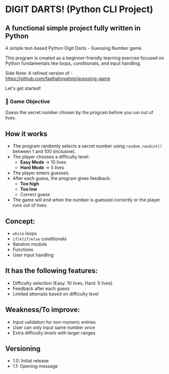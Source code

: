 # DIGIT DARTS! (Python CLI Project)

## A functional simple project fully written in Python

A simple text-based Python Digit Darts - Guessing Number game.

This program is created as a beginner-friendly learning exercise focused on Python fundamentals like loops, conditionals, and input handling.

Side Note: A refined version of - https://github.com/faqihahsyahmi/guessing-game

Let's get started!

### 🎯 Game Objective

Guess the secret number chosen by the program before you run out of lives.

## How it works
* The program randomly selects a secret number using `random.randint()` between 1 and 100 (inclusive).
* The player chooses a difficulty level:
   - **Easy Mode** → 10 lives
   - **Hard Mode** → 5 lives
* The player enters guesses.
* After each guess, the program gives feedback:
   - **Too high**
   - **Too low**
   - Correct guess
* The game will end when the number is guessed correctly or the player runs out of lives.


## Concept:
* `while` loops
* `if/elif/else` conditionals
* Random module
* Functions
* User input handling


## It has the following features:
* Difficulty selection (Easy: 10 lives, Hard: 5 lives)  
* Feedback after each guess  
* Limited attempts based on difficulty level  

## Weakness/To improve:
* Input validation for non-numeric entries
* User can only input same number once  
* Extra difficulty levels with larger ranges  


## Versioning
* 1.0: Initial release
* 1.1: Opening message